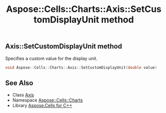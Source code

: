 ﻿---
title: Aspose::Cells::Charts::Axis::SetCustomDisplayUnit method
linktitle: SetCustomDisplayUnit
second_title: Aspose.Cells for C++ API Reference
description: 'Aspose::Cells::Charts::Axis::SetCustomDisplayUnit method. Specifies a custom value for the display unit in C++.'
type: docs
weight: 5400
url: /cpp/aspose.cells.charts/axis/setcustomdisplayunit/
---
## Axis::SetCustomDisplayUnit method


Specifies a custom value for the display unit.

```cpp
void Aspose::Cells::Charts::Axis::SetCustomDisplayUnit(double value)
```

## See Also

* Class [Axis](../)
* Namespace [Aspose::Cells::Charts](../../)
* Library [Aspose.Cells for C++](../../../)

